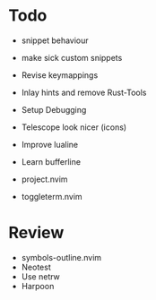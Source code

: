 # Todo
- snippet behaviour

- make sick custom snippets
- Revise keymappings
- Inlay hints and remove Rust-Tools

- Setup Debugging

- Telescope look nicer (icons)

- Improve lualine
- Learn bufferline
- project.nvim
- toggleterm.nvim

# Review
- symbols-outline.nvim
- Neotest
- Use netrw
- Harpoon
